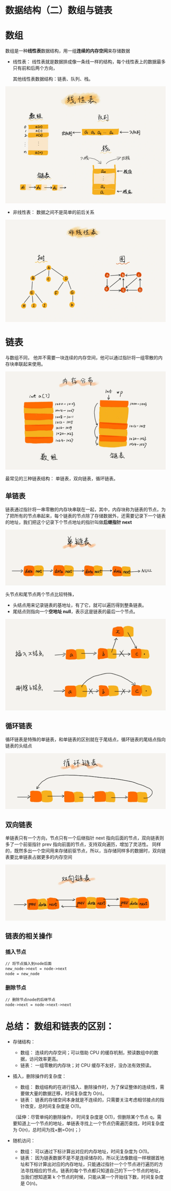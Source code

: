 # 数据结构（二）数组与链表


# 数组

数组是一种**线性表**数据结构，用一组**连续的内存空间**来存储数据

- 线性表： 线性表就是数据排成像一条线一样的结构，每个线性表上的数据最多只有前和后两个方向，

  其他线性表数据结构：链表、队列、栈。

![demo](LinearTable.webp)

- 非线性表： 数据之间不是简单的前后关系

![demo](NotLinearTable.webp)

# 链表

与数组不同， 他并不需要一块连续的内存空间，他可以通过指针将一组零散的内存块串联起来使用。

![demo](LinkedList.webp)

最常见的三种链表结构： 单链表，双向链表，循环链表。

## 单链表

链表通过指针将一串零散的内存块串联在一起，其中，内存块称为链表的节点，为了把所有的节点串起来，每个链表的节点除了存储数据外，还需要记录下一个链表的地址，我们把这个记录下个节点地址的指针叫做**后继指针 next**

![demo](SingleLinkedList.webp)

头节点和尾节点两个节点比较特殊，

- 头结点用来记录链表的基地址，有了它，就可以遍历得到整条链表。
- 尾结点则指向一个**空地址 null**，表示这是链表的最后一个节点。

![demo](LinkedListAction.webp)

## 循环链表

循环链表是特殊的单链表，和单链表的区别就在于尾结点，循环链表的尾结点指向链表的头结点

![demo](CircularLinkedList.webp)

## 双向链表

单链表只有一个方向，节点只有一个后继指针 next 指向后面的节点，双向链表则多了一个前驱指针 prev 指向前面的节点，支持双向遍历，增加了灵活性。
同样的，既然多出一个空间用来存储前驱节点，所以，当存储同样多的数据时，双向链表要比单链表占据更多的内存空间

![demo](BidirectionalLinkedList.webp)

## 链表的相关操作

### 插入节点

```
// 将节点插入到node后面
new_node->next = node->next
node = new_node
```

### 删除节点

```
// 删除节点node的后继节点
node->next = node->next->next
```

# 总结： 数组和链表的区别：

- 存储结构：
  - 数组： 连续的内存空间；可以借助 CPU 的缓存机制，预读数组中的数据，访问效率更高。
  - 链表： 一组零散的内存块；对 CPU 缓存不友好，没办法有效预读。
- 插入，删除操作的复杂度：

  - 数组： 数组结构的在进行插入、删除操作时，为了保证整体的连续性，需要做大量的数据迁移，时间复杂度为 O(n)。
  - 链表： 链表的存储空间本身就是不连续的，只需要关注考虑相邻接点的指针改变，总时间复杂度是 O(1)。

  （延伸：尽管单纯的删除操作， 时间复杂度是 O(1)，但删除某个节点 q，需要知道上一个节点的地址，单链表寻找上一个节点仍需遍历查找，时间复杂度为 O(n)，总时间为找+删=O(n)；）

- 随机访问：

  - 数组： 可以通过下标计算出对应的内存地址，时间复杂度为 O(1)。
  - 链表： 因为链表数据不是不是连续储存的，所以无法像数组一样根据首地址和下标计算出对应的内存地址，只能通过指针一个个节点进行遍历的方法寻找相应的节点。链表的每个节点都只知道自己的下一个节点的地址，当我们想知道第 k 个节点的时候，只能从第一个开始往下数，时间复杂度是 O(n)。

